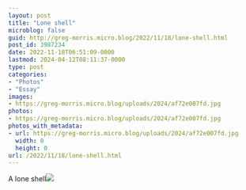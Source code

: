 ```yaml
---
layout: post
title: "Lone shell"
microblog: false
guid: http://greg-morris.micro.blog/2022/11/18/lone-shell.html
post_id: 3987234
date: 2022-11-18T06:51:09-0000
lastmod: 2024-04-12T08:11:37-0000
type: post
categories:
- "Photos"
- "Essay"
images:
- https://greg-morris.micro.blog/uploads/2024/af72e007fd.jpg
photos:
- https://greg-morris.micro.blog/uploads/2024/af72e007fd.jpg
photos_with_metadata:
- url: https://greg-morris.micro.blog/uploads/2024/af72e007fd.jpg
  width: 0
  height: 0
url: /2022/11/18/lone-shell.html
---
```


A lone shell![](https://greg-morris.micro.blog/uploads/2024/af72e007fd.jpg)

